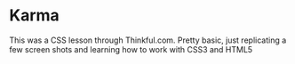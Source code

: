 # Karma
This was a CSS lesson through Thinkful.com. Pretty basic, just replicating a few screen shots and learning how to work with CSS3 and HTML5
